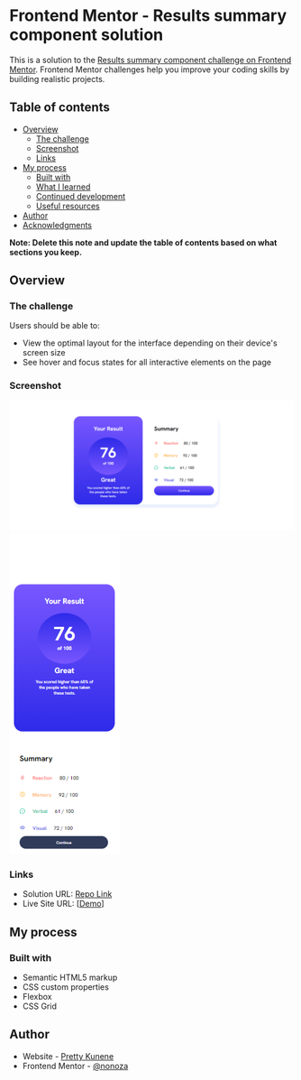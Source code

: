 # Frontend Mentor - Results summary component solution

This is a solution to the [Results summary component challenge on Frontend Mentor](https://www.frontendmentor.io/challenges/results-summary-component-CE_K6s0maV). Frontend Mentor challenges help you improve your coding skills by building realistic projects. 

## Table of contents

- [Overview](#overview)
  - [The challenge](#the-challenge)
  - [Screenshot](#screenshot)
  - [Links](#links)
- [My process](#my-process)
  - [Built with](#built-with)
  - [What I learned](#what-i-learned)
  - [Continued development](#continued-development)
  - [Useful resources](#useful-resources)
- [Author](#author)
- [Acknowledgments](#acknowledgments)

**Note: Delete this note and update the table of contents based on what sections you keep.**

## Overview

### The challenge

Users should be able to:

- View the optimal layout for the interface depending on their device's screen size
- See hover and focus states for all interactive elements on the page

### Screenshot

![](./assets/images/desktop.png)
![](./assets/images/mobile.png)





### Links

- Solution URL: [Repo Link]([https://your-solution-url.com](https://nonoza.github.io/frontendmentor/results-summary-component-main/))
- Live Site URL: [[Demo](https://nonoza.github.io/frontendmentor/results-summary-component-main/)]

## My process

### Built with

- Semantic HTML5 markup
- CSS custom properties
- Flexbox
- CSS Grid



## Author

- Website - [Pretty Kunene](https://prettynkunene.co.za/)
- Frontend Mentor - [@nonoza](https://www.frontendmentor.io/profile/nonoza)


